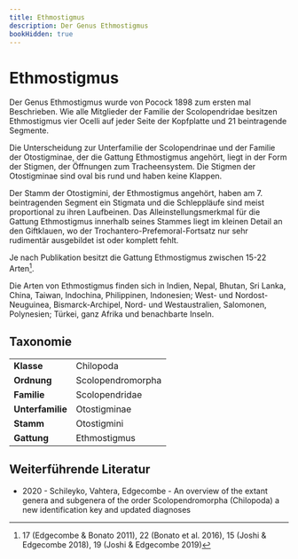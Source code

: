 ```yaml
---
title: Ethmostigmus
description: Der Genus Ethmostigmus
bookHidden: true
---
```


# Ethmostigmus

Der Genus Ethmostigmus wurde von Pocock 1898 zum ersten mal Beschrieben. Wie alle Mitglieder der Familie der Scolopendridae besitzen Ethmostigmus vier Ocelli auf jeder Seite der Kopfplatte und 21 beintragende Segmente.

Die Unterscheidung zur Unterfamilie der Scolopendrinae und der Familie der Otostigminae, der die Gattung Ethmostigmus angehört, liegt in der Form der Stigmen, der Öffnungen zum Tracheensystem. Die Stigmen der Otostigminae sind oval bis rund und haben keine Klappen.

Der Stamm der Otostigmini, der Ethmostigmus angehört, haben am 7. beintragenden Segment ein Stigmata und die Schleppläufe sind meist proportional zu ihren Laufbeinen. Das Alleinstellungsmerkmal für die Gattung Ethmostigmus innerhalb seines Stammes liegt im kleinen Detail an den Giftklauen, wo der Trochantero-Prefemoral-Fortsatz nur sehr rudimentär ausgebildet ist oder komplett fehlt.

Je nach Publikation besitzt die Gattung Ethmostigmus zwischen 15-22 Arten[^species-count].

Die Arten von Ethmostigmus finden sich in Indien, Nepal, Bhutan, Sri Lanka, China, Taiwan, Indochina, Philippinen, Indonesien; West- und Nordost-Neuguinea, Bismarck-Archipel, Nord- und Westaustralien, Salomonen, Polynesien; Türkei, ganz Afrika und benachbarte Inseln.

## Taxonomie

| | |
| --- | --- |
| **Klasse** | Chilopoda |
| **Ordnung** | Scolopendromorpha |
| **Familie** | Scolopendridae |
| **Unterfamilie** | Otostigminae |
| **Stamm** | Otostigmini |
| **Gattung** | Ethmostigmus |


## Weiterführende Literatur

* 2020 - Schileyko, Vahtera, Edgecombe - An overview of the extant genera and subgenera of the order Scolopendromorpha (Chilopoda) a new identification key and updated diagnoses

[^species-count]:  17 (Edgecombe & Bonato 2011), 22 (Bonato et al. 2016), 15 (Joshi & Edgecombe 2018), 19 (Joshi & Edgecombe 2019)
